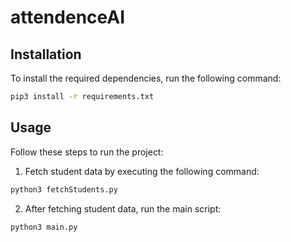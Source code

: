 # attendenceAI


## Installation

To install the required dependencies, run the following command:

```bash
pip3 install -r requirements.txt
```

## Usage
Follow these steps to run the project:

1. Fetch student data by executing the following command:

```bash
python3 fetchStudents.py
```

2. After fetching student data, run the main script:

```bash
python3 main.py
```



